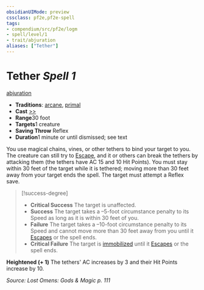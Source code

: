 ```yaml
---
obsidianUIMode: preview
cssclass: pf2e,pf2e-spell
tags:
- compendium/src/pf2e/logm
- spell/level/1
- trait/abjuration
aliases: ["Tether"]
---
```

# Tether *Spell 1*   
[abjuration](../../rules/traits/abjuration.md)  

- **Traditions**: [arcane](../../rules/traits/arcane.md), [primal](../../rules/traits/primal.md)
- **Cast** [>>](../../rules/core-rulebook/chapter-9-playing-the-game.md#Actions "Two-Action") 
- **Range**30 foot
- **Targets**1 creature
- **Saving Throw** Reflex
- **Duration**1 minute or until dismissed; see text

You use magical chains, vines, or other tethers to bind your target to you. The creature can still try to [Escape](../../rules/actions/escape.md), and it or others can break the tethers by attacking them (the tethers have AC 15 and 10 Hit Points). You must stay within 30 feet of the target while it is tethered; moving more than 30 feet away from your target ends the spell. The target must attempt a Reflex save.

> [!success-degree] 
> - **Critical Success** The target is unaffected.
> - **Success** The target takes a –5-foot circumstance penalty to its Speed as long as it is within 30 feet of you.
> - **Failure** The target takes a –10-foot circumstance penalty to its Speed and cannot move more than 30 feet away from you until it [Escapes](../../rules/actions/escape.md) or the spell ends.
> - **Critical Failure** The target is [immobilized](../../rules/conditions.md#Immobilized) until it [Escapes](../../rules/actions/escape.md) or the spell ends.

**Heightened (+ 1)** The tethers' AC increases by 3 and their Hit Points increase by 10.

*Source: Lost Omens: Gods & Magic p. 111*